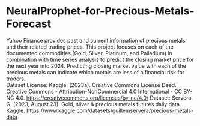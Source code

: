 # NeuralProphet-for-Precious-Metals-Forecast
Yahoo Finance provides past and current information of precious metals and their related trading prices. This project focuses on each of the documented commodities (Gold, Silver, Platinum, and Palladium) in combination with time series analysis to predict the closing market price for the next year into 2024. Predicting closing market value with each of the precious metals can indicate which metals are less of a financial risk for traders.  
Dataset License: Kaggle. (2023a). Creative Commons License Deed. Creative Commons - Attribution-NonCommercial 4.0 International - CC BY-NC 4.0. https://creativecommons.org/licenses/by-nc/4.0/ 
Dataset: Servera, G. (2023, August 23). Gold, silver & precious metals futures daily data. Kaggle. https://www.kaggle.com/datasets/guillemservera/precious-metals-data
